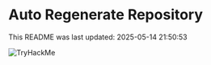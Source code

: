 # Auto Regenerate Repository

This README was last updated: 2025-05-14 21:50:53

 ![TryHackMe](https://tryhackme.com/badge/533634)